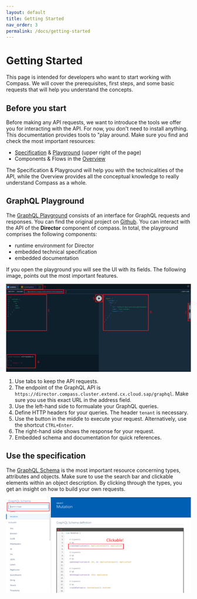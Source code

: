 ```yaml
---
layout: default
title: Getting Started
nav_order: 3
permalink: /docs/getting-started
---
```


# Getting Started

This page is intended for developers who want to start working with Compass. We will cover the prerequisites, first steps, and some basic requests that will help you understand the concepts.

## Before you start

Before making any API requests, we want to introduce the tools we offer you for interacting with the API. For now, you don't need to install anything. This documentation provides tools to "play around. Make sure you find and check the most important resources:
- [Specification](/assets/graphql-doc/index.html) & [Playground](https://director.compass.cluster.extend.cx.cloud.sap/) (upper right of the page)
- Components & Flows in the [Overview](/docs/overview)

The Specification & Playground will help you with the technicalities of the API, while the Overview provides all the conceptual knowledge to really understand Compass as a whole.

## GraphQL Playground

The [GraphQL Playground](https://director.compass.cluster.extend.cx.cloud.sap/) consists of an interface for GraphQL requests and responses. You can find the original project on [Github](https://github.com/prisma/graphql-playground). You can interact with the API of the **Director** component of compass. In total, the playground comprises the following components:

- runtime environment for Director
- embedded technical specification
- embedded documentation

If you open the playground you will see the UI with its fields. The following image, points out the most important features.

![playground](/assets/images/playground.png)

1. Use tabs to keep the API requests.
2. The endpoint of the GraphQL API is ``https://director.compass.cluster.extend.cx.cloud.sap/graphql``. Make sure you use this exact URL in the address field.
3. Use the left-hand side to formualate your GraphQL queries.
4. Define HTTP headers for your queries. The header ``tenant`` is necessary.
5. Use the button in the middle to execute your request. Alternatively, use the shortcut ``CTRL+Enter``.
6. The right-hand side shows the response for your request.
7. Embedded schema and documentation for quick references.

## Use the specification

The [GraphQL Schema](/assets/graphql-doc/index.html) is the most important resource concerning types, attributes and objects. Make sure to use the search bar and clickable elements within an object description. By clicking through the types, you get an insight on how to build your own requests.

![spec](/assets/images/spec.png)

